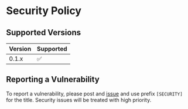 # Security Policy

## Supported Versions

| Version | Supported          |
|---------|--------------------|
| 0.1.x   | :white_check_mark: |

## Reporting a Vulnerability

To report a vulnerability, please post
and [issue](https://github.com/xcube-dev/xcube-clms/issues)
and use prefix `[SECURITY]` for the title. Security issues will be treated
with high priority.
